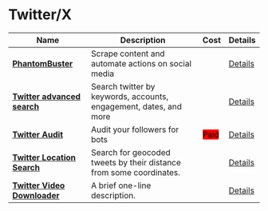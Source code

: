 # Twitter/X

| Name | Description | Cost | Details |
| --- | --- | --- | --- |
| [**PhantomBuster**](https://phantombuster.com) | Scrape content and automate actions on social media |  | [Details](/more/all-tools/phantom-buster) |
| [**Twitter advanced search**](http://twitter.com/search-advanced) | Search twitter by keywords, accounts, engagement, dates, and more |  | [Details](/more/all-tools/twitter-advanced-search) |
| [**Twitter Audit**](https://twitteraudit.com/) | Audit your followers for bots | <mark style="background-color:red;">Paid</mark> | [Details](/more/all-tools/twitter-audit) |
| [**Twitter Location Search**](undefined) | Search for geocoded tweets by their distance from some coordinates. |  | [Details](/more/all-tools/twitter-location-search) |
| [**Twitter Video Downloader**](https://twittervideodownloader.com/) | A brief one-line description. |  | [Details](/more/all-tools/twitter-video-downloader) |